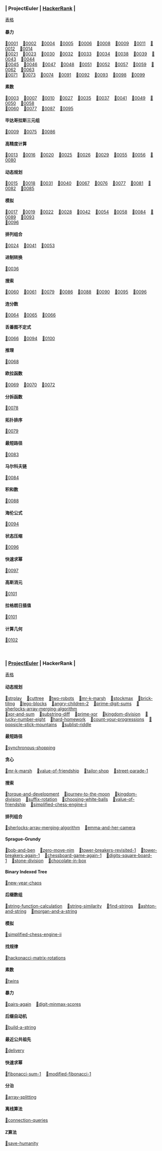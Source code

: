 ### <a id="projecteuler"></a> | **ProjectEuler** | [HackerRank](#hackerrank) |
[表格](./ProjectEuler/category.csv)
#### 暴力
[🎈](./ProjectEuler/1_100/0001.py)[0001](https://projecteuler.net/problem=1)&nbsp;&nbsp;&nbsp;&nbsp;[🎈](./ProjectEuler/1_100/0002.py)[0002](https://projecteuler.net/problem=2)&nbsp;&nbsp;&nbsp;&nbsp;[🎈](./ProjectEuler/1_100/0004.cpp)[0004](https://projecteuler.net/problem=4)&nbsp;&nbsp;&nbsp;&nbsp;[🎈](./ProjectEuler/1_100/0005.txt)[0005](https://projecteuler.net/problem=5)&nbsp;&nbsp;&nbsp;&nbsp;[🎈](./ProjectEuler/1_100/0006.py)[0006](https://projecteuler.net/problem=6)&nbsp;&nbsp;&nbsp;&nbsp;[🎈](./ProjectEuler/1_100/0008.cpp)[0008](https://projecteuler.net/problem=8)&nbsp;&nbsp;&nbsp;&nbsp;[🎈](./ProjectEuler/1_100/0009.py)[0009](https://projecteuler.net/problem=9)&nbsp;&nbsp;&nbsp;&nbsp;[🎈](./ProjectEuler/1_100/0011.cpp)[0011](https://projecteuler.net/problem=11)&nbsp;&nbsp;&nbsp;&nbsp;[🎈](./ProjectEuler/1_100/0012.cpp)[0012](https://projecteuler.net/problem=12)&nbsp;&nbsp;&nbsp;&nbsp;[🎈](./ProjectEuler/1_100/0014.cpp)[0014](https://projecteuler.net/problem=14)&nbsp;&nbsp;&nbsp;&nbsp;<br>
[🎈](./ProjectEuler/1_100/0021.cpp)[0021](https://projecteuler.net/problem=21)&nbsp;&nbsp;&nbsp;&nbsp;[🎈](./ProjectEuler/1_100/0023.cpp)[0023](https://projecteuler.net/problem=23)&nbsp;&nbsp;&nbsp;&nbsp;[🎈](./ProjectEuler/1_100/0030.py)[0030](https://projecteuler.net/problem=30)&nbsp;&nbsp;&nbsp;&nbsp;[🎈](./ProjectEuler/1_100/0032.cpp)[0032](https://projecteuler.net/problem=32)&nbsp;&nbsp;&nbsp;&nbsp;[🎈](./ProjectEuler/1_100/0033.cpp)[0033](https://projecteuler.net/problem=33)&nbsp;&nbsp;&nbsp;&nbsp;[🎈](./ProjectEuler/1_100/0034.cpp)[0034](https://projecteuler.net/problem=34)&nbsp;&nbsp;&nbsp;&nbsp;[🎈](./ProjectEuler/1_100/0038.cpp)[0038](https://projecteuler.net/problem=38)&nbsp;&nbsp;&nbsp;&nbsp;[🎈](./ProjectEuler/1_100/0039.cpp)[0039](https://projecteuler.net/problem=39)&nbsp;&nbsp;&nbsp;&nbsp;[🎈](./ProjectEuler/1_100/0043.cpp)[0043](https://projecteuler.net/problem=43)&nbsp;&nbsp;&nbsp;&nbsp;[🎈](./ProjectEuler/1_100/0044.cpp)[0044](https://projecteuler.net/problem=44)&nbsp;&nbsp;&nbsp;&nbsp;<br>
[🎈](./ProjectEuler/1_100/0045.cpp)[0045](https://projecteuler.net/problem=45)&nbsp;&nbsp;&nbsp;&nbsp;[🎈](./ProjectEuler/1_100/0046.cpp)[0046](https://projecteuler.net/problem=46)&nbsp;&nbsp;&nbsp;&nbsp;[🎈](./ProjectEuler/1_100/0047.cpp)[0047](https://projecteuler.net/problem=47)&nbsp;&nbsp;&nbsp;&nbsp;[🎈](./ProjectEuler/1_100/0048.py)[0048](https://projecteuler.net/problem=48)&nbsp;&nbsp;&nbsp;&nbsp;[🎈](./ProjectEuler/1_100/0051.cpp)[0051](https://projecteuler.net/problem=51)&nbsp;&nbsp;&nbsp;&nbsp;[🎈](./ProjectEuler/1_100/0052.cpp)[0052](https://projecteuler.net/problem=52)&nbsp;&nbsp;&nbsp;&nbsp;[🎈](./ProjectEuler/1_100/0057.py)[0057](https://projecteuler.net/problem=57)&nbsp;&nbsp;&nbsp;&nbsp;[🎈](./ProjectEuler/1_100/0059.py)[0059](https://projecteuler.net/problem=59)&nbsp;&nbsp;&nbsp;&nbsp;[🎈](./ProjectEuler/1_100/0062.py)[0062](https://projecteuler.net/problem=62)&nbsp;&nbsp;&nbsp;&nbsp;[🎈](./ProjectEuler/1_100/0063.py)[0063](https://projecteuler.net/problem=63)&nbsp;&nbsp;&nbsp;&nbsp;<br>
[🎈](./ProjectEuler/1_100/0071.cpp)[0071](https://projecteuler.net/problem=71)&nbsp;&nbsp;&nbsp;&nbsp;[🎈](./ProjectEuler/1_100/0073.cpp)[0073](https://projecteuler.net/problem=73)&nbsp;&nbsp;&nbsp;&nbsp;[🎈](./ProjectEuler/1_100/0074.cpp)[0074](https://projecteuler.net/problem=74)&nbsp;&nbsp;&nbsp;&nbsp;[🎈](./ProjectEuler/1_100/0091.cpp)[0091](https://projecteuler.net/problem=91)&nbsp;&nbsp;&nbsp;&nbsp;[🎈](./ProjectEuler/1_100/0092.cpp)[0092](https://projecteuler.net/problem=92)&nbsp;&nbsp;&nbsp;&nbsp;[🎈](./ProjectEuler/1_100/0093.cpp)[0093](https://projecteuler.net/problem=93)&nbsp;&nbsp;&nbsp;&nbsp;[🎈](./ProjectEuler/1_100/0098.cpp)[0098](https://projecteuler.net/problem=98)&nbsp;&nbsp;&nbsp;&nbsp;[🎈](./ProjectEuler/1_100/0099.py)[0099](https://projecteuler.net/problem=99)&nbsp;&nbsp;&nbsp;&nbsp;<br>
#### 素数
[🎈](./ProjectEuler/1_100/0003.cpp)[0003](https://projecteuler.net/problem=3)&nbsp;&nbsp;&nbsp;&nbsp;[🎈](./ProjectEuler/1_100/0007.cpp)[0007](https://projecteuler.net/problem=7)&nbsp;&nbsp;&nbsp;&nbsp;[🎈](./ProjectEuler/1_100/0010.cpp)[0010](https://projecteuler.net/problem=10)&nbsp;&nbsp;&nbsp;&nbsp;[🎈](./ProjectEuler/1_100/0027.cpp)[0027](https://projecteuler.net/problem=27)&nbsp;&nbsp;&nbsp;&nbsp;[🎈](./ProjectEuler/1_100/0035.cpp)[0035](https://projecteuler.net/problem=35)&nbsp;&nbsp;&nbsp;&nbsp;[🎈](./ProjectEuler/1_100/0037.cpp)[0037](https://projecteuler.net/problem=37)&nbsp;&nbsp;&nbsp;&nbsp;[🎈](./ProjectEuler/1_100/0041.cpp)[0041](https://projecteuler.net/problem=41)&nbsp;&nbsp;&nbsp;&nbsp;[🎈](./ProjectEuler/1_100/0049.cpp)[0049](https://projecteuler.net/problem=49)&nbsp;&nbsp;&nbsp;&nbsp;[🎈](./ProjectEuler/1_100/0050.cpp)[0050](https://projecteuler.net/problem=50)&nbsp;&nbsp;&nbsp;&nbsp;[🎈](./ProjectEuler/1_100/0058.cpp)[0058](https://projecteuler.net/problem=58)&nbsp;&nbsp;&nbsp;&nbsp;<br>
[🎈](./ProjectEuler/1_100/0060.cpp)[0060](https://projecteuler.net/problem=60)&nbsp;&nbsp;&nbsp;&nbsp;[🎈](./ProjectEuler/1_100/0077.cpp)[0077](https://projecteuler.net/problem=77)&nbsp;&nbsp;&nbsp;&nbsp;[🎈](./ProjectEuler/1_100/0087.cpp)[0087](https://projecteuler.net/problem=87)&nbsp;&nbsp;&nbsp;&nbsp;[🎈](./ProjectEuler/1_100/0095.cpp)[0095](https://projecteuler.net/problem=95)&nbsp;&nbsp;&nbsp;&nbsp;<br>
#### 毕达哥拉斯三元组
[🎈](./ProjectEuler/1_100/0009.py)[0009](https://projecteuler.net/problem=9)&nbsp;&nbsp;&nbsp;&nbsp;[🎈](./ProjectEuler/1_100/0075.cpp)[0075](https://projecteuler.net/problem=75)&nbsp;&nbsp;&nbsp;&nbsp;[🎈](./ProjectEuler/1_100/0086.cpp)[0086](https://projecteuler.net/problem=86)&nbsp;&nbsp;&nbsp;&nbsp;<br>
#### 高精度计算
[🎈](./ProjectEuler/1_100/0013.txt)[0013](https://projecteuler.net/problem=13)&nbsp;&nbsp;&nbsp;&nbsp;[🎈](./ProjectEuler/1_100/0016.py)[0016](https://projecteuler.net/problem=16)&nbsp;&nbsp;&nbsp;&nbsp;[🎈](./ProjectEuler/1_100/0020.py)[0020](https://projecteuler.net/problem=20)&nbsp;&nbsp;&nbsp;&nbsp;[🎈](./ProjectEuler/1_100/0025.py)[0025](https://projecteuler.net/problem=25)&nbsp;&nbsp;&nbsp;&nbsp;[🎈](./ProjectEuler/1_100/0026.cpp)[0026](https://projecteuler.net/problem=26)&nbsp;&nbsp;&nbsp;&nbsp;[🎈](./ProjectEuler/1_100/0029.py)[0029](https://projecteuler.net/problem=29)&nbsp;&nbsp;&nbsp;&nbsp;[🎈](./ProjectEuler/1_100/0055.cpp)[0055](https://projecteuler.net/problem=55)&nbsp;&nbsp;&nbsp;&nbsp;[🎈](./ProjectEuler/1_100/0056.py)[0056](https://projecteuler.net/problem=56)&nbsp;&nbsp;&nbsp;&nbsp;[🎈](./ProjectEuler/1_100/0080.py)[0080](https://projecteuler.net/problem=80)&nbsp;&nbsp;&nbsp;&nbsp;<br>
#### 动态规划
[🎈](./ProjectEuler/1_100/0015.cpp)[0015](https://projecteuler.net/problem=15)&nbsp;&nbsp;&nbsp;&nbsp;[🎈](./ProjectEuler/1_100/0018.cpp)[0018](https://projecteuler.net/problem=18)&nbsp;&nbsp;&nbsp;&nbsp;[🎈](./ProjectEuler/1_100/0031.cpp)[0031](https://projecteuler.net/problem=31)&nbsp;&nbsp;&nbsp;&nbsp;[🎈](./ProjectEuler/1_100/0040.cpp)[0040](https://projecteuler.net/problem=40)&nbsp;&nbsp;&nbsp;&nbsp;[🎈](./ProjectEuler/1_100/0067.py)[0067](https://projecteuler.net/problem=67)&nbsp;&nbsp;&nbsp;&nbsp;[🎈](./ProjectEuler/1_100/0076.py)[0076](https://projecteuler.net/problem=76)&nbsp;&nbsp;&nbsp;&nbsp;[🎈](./ProjectEuler/1_100/0077.cpp)[0077](https://projecteuler.net/problem=77)&nbsp;&nbsp;&nbsp;&nbsp;[🎈](./ProjectEuler/1_100/0081.py)[0081](https://projecteuler.net/problem=81)&nbsp;&nbsp;&nbsp;&nbsp;[🎈](./ProjectEuler/1_100/0082.py)[0082](https://projecteuler.net/problem=82)&nbsp;&nbsp;&nbsp;&nbsp;[🎈](./ProjectEuler/1_100/0085.cpp)[0085](https://projecteuler.net/problem=85)&nbsp;&nbsp;&nbsp;&nbsp;<br>
#### 模拟
[🎈](./ProjectEuler/1_100/0017.py)[0017](https://projecteuler.net/problem=17)&nbsp;&nbsp;&nbsp;&nbsp;[🎈](./ProjectEuler/1_100/0019.py)[0019](https://projecteuler.net/problem=19)&nbsp;&nbsp;&nbsp;&nbsp;[🎈](./ProjectEuler/1_100/0022.py)[0022](https://projecteuler.net/problem=22)&nbsp;&nbsp;&nbsp;&nbsp;[🎈](./ProjectEuler/1_100/0028.py)[0028](https://projecteuler.net/problem=28)&nbsp;&nbsp;&nbsp;&nbsp;[🎈](./ProjectEuler/1_100/0042.py)[0042](https://projecteuler.net/problem=42)&nbsp;&nbsp;&nbsp;&nbsp;[🎈](./ProjectEuler/1_100/0054.cpp)[0054](https://projecteuler.net/problem=54)&nbsp;&nbsp;&nbsp;&nbsp;[🎈](./ProjectEuler/1_100/0058.cpp)[0058](https://projecteuler.net/problem=58)&nbsp;&nbsp;&nbsp;&nbsp;[🎈](./ProjectEuler/1_100/0084.cpp)[0084](https://projecteuler.net/problem=84)&nbsp;&nbsp;&nbsp;&nbsp;[🎈](./ProjectEuler/1_100/0089.cpp)[0089](https://projecteuler.net/problem=89)&nbsp;&nbsp;&nbsp;&nbsp;[🎈](./ProjectEuler/1_100/0093.cpp)[0093](https://projecteuler.net/problem=93)&nbsp;&nbsp;&nbsp;&nbsp;<br>
[🎈](./ProjectEuler/1_100/0096.cpp)[0096](https://projecteuler.net/problem=96)&nbsp;&nbsp;&nbsp;&nbsp;<br>
#### 排列组合
[🎈](./ProjectEuler/1_100/0024.cpp)[0024](https://projecteuler.net/problem=24)&nbsp;&nbsp;&nbsp;&nbsp;[🎈](./ProjectEuler/1_100/0041.cpp)[0041](https://projecteuler.net/problem=41)&nbsp;&nbsp;&nbsp;&nbsp;[🎈](./ProjectEuler/1_100/0053.cpp)[0053](https://projecteuler.net/problem=53)&nbsp;&nbsp;&nbsp;&nbsp;<br>
#### 进制转换
[🎈](./ProjectEuler/1_100/0036.cpp)[0036](https://projecteuler.net/problem=36)&nbsp;&nbsp;&nbsp;&nbsp;<br>
#### 搜索
[🎈](./ProjectEuler/1_100/0060.cpp)[0060](https://projecteuler.net/problem=60)&nbsp;&nbsp;&nbsp;&nbsp;[🎈](./ProjectEuler/1_100/0061.cpp)[0061](https://projecteuler.net/problem=61)&nbsp;&nbsp;&nbsp;&nbsp;[🎈](./ProjectEuler/1_100/0079.cpp)[0079](https://projecteuler.net/problem=79)&nbsp;&nbsp;&nbsp;&nbsp;[🎈](./ProjectEuler/1_100/0086.cpp)[0086](https://projecteuler.net/problem=86)&nbsp;&nbsp;&nbsp;&nbsp;[🎈](./ProjectEuler/1_100/0088.cpp)[0088](https://projecteuler.net/problem=88)&nbsp;&nbsp;&nbsp;&nbsp;[🎈](./ProjectEuler/1_100/0090.cpp)[0090](https://projecteuler.net/problem=90)&nbsp;&nbsp;&nbsp;&nbsp;[🎈](./ProjectEuler/1_100/0095.cpp)[0095](https://projecteuler.net/problem=95)&nbsp;&nbsp;&nbsp;&nbsp;[🎈](./ProjectEuler/1_100/0096.cpp)[0096](https://projecteuler.net/problem=96)&nbsp;&nbsp;&nbsp;&nbsp;<br>
#### 连分数
[🎈](./ProjectEuler/1_100/0064.cpp)[0064](https://projecteuler.net/problem=64)&nbsp;&nbsp;&nbsp;&nbsp;[🎈](./ProjectEuler/1_100/0065.py)[0065](https://projecteuler.net/problem=65)&nbsp;&nbsp;&nbsp;&nbsp;[🎈](./ProjectEuler/1_100/0066.py)[0066](https://projecteuler.net/problem=66)&nbsp;&nbsp;&nbsp;&nbsp;<br>
#### 丢番图不定式
[🎈](./ProjectEuler/1_100/0066.py)[0066](https://projecteuler.net/problem=66)&nbsp;&nbsp;&nbsp;&nbsp;[🎈](./ProjectEuler/1_100/0094.cpp)[0094](https://projecteuler.net/problem=94)&nbsp;&nbsp;&nbsp;&nbsp;[🎈](./ProjectEuler/1_100/0100.cpp)[0100](https://projecteuler.net/problem=100)&nbsp;&nbsp;&nbsp;&nbsp;<br>
#### 推理
[🎈](./ProjectEuler/1_100/0068.txt)[0068](https://projecteuler.net/problem=68)&nbsp;&nbsp;&nbsp;&nbsp;<br>
#### 欧拉函数
[🎈](./ProjectEuler/1_100/0069.cpp)[0069](https://projecteuler.net/problem=69)&nbsp;&nbsp;&nbsp;&nbsp;[🎈](./ProjectEuler/1_100/0070.cpp)[0070](https://projecteuler.net/problem=70)&nbsp;&nbsp;&nbsp;&nbsp;[🎈](./ProjectEuler/1_100/0072.cpp)[0072](https://projecteuler.net/problem=72)&nbsp;&nbsp;&nbsp;&nbsp;<br>
#### 分拆函数
[🎈](./ProjectEuler/1_100/0078.cpp)[0078](https://projecteuler.net/problem=78)&nbsp;&nbsp;&nbsp;&nbsp;<br>
#### 拓扑排序
[🎈](./ProjectEuler/1_100/0079.cpp)[0079](https://projecteuler.net/problem=79)&nbsp;&nbsp;&nbsp;&nbsp;<br>
#### 最短路径
[🎈](./ProjectEuler/1_100/0083.cpp)[0083](https://projecteuler.net/problem=83)&nbsp;&nbsp;&nbsp;&nbsp;<br>
#### 马尔科夫链
[🎈](./ProjectEuler/1_100/0084.cpp)[0084](https://projecteuler.net/problem=84)&nbsp;&nbsp;&nbsp;&nbsp;<br>
#### 积和数
[🎈](./ProjectEuler/1_100/0088.cpp)[0088](https://projecteuler.net/problem=88)&nbsp;&nbsp;&nbsp;&nbsp;<br>
#### 海伦公式
[🎈](./ProjectEuler/1_100/0094.cpp)[0094](https://projecteuler.net/problem=94)&nbsp;&nbsp;&nbsp;&nbsp;<br>
#### 状态压缩
[🎈](./ProjectEuler/1_100/0096.cpp)[0096](https://projecteuler.net/problem=96)&nbsp;&nbsp;&nbsp;&nbsp;<br>
#### 快速求幂
[🎈](./ProjectEuler/1_100/0097.py)[0097](https://projecteuler.net/problem=97)&nbsp;&nbsp;&nbsp;&nbsp;<br>
#### 高斯消元
[🎈](./ProjectEuler/101_200/0101.cpp)[0101](https://projecteuler.net/problem=101)&nbsp;&nbsp;&nbsp;&nbsp;<br>
#### 拉格朗日插值
[🎈](./ProjectEuler/101_200/0101.cpp)[0101](https://projecteuler.net/problem=101)&nbsp;&nbsp;&nbsp;&nbsp;<br>
#### 计算几何
[🎈](./ProjectEuler/101_200/0102.py)[0102](https://projecteuler.net/problem=102)&nbsp;&nbsp;&nbsp;&nbsp;<br>
<br><br>
### <a id="hackerrank"></a> | [ProjectEuler](#projecteuler) | **HackerRank** |
[表格](./HackerRank/category.csv)
#### 动态规划
[🎈](./HackerRank/HR_Play_With_Words.cpp)[strplay](https://www.hackerrank.com/challenges/strplay/problem)&nbsp;&nbsp;&nbsp;&nbsp;[🎈](./HackerRank/HR_Cut_Tree.cpp)[cuttree](https://www.hackerrank.com/challenges/cuttree/problem)&nbsp;&nbsp;&nbsp;&nbsp;[🎈](./HackerRank/HR_Two_Robots.cpp)[two-robots](https://www.hackerrank.com/challenges/two-robots/problem)&nbsp;&nbsp;&nbsp;&nbsp;[🎈](./HackerRank/HR_Mr_K_Marsh.cpp)[mr-k-marsh](https://www.hackerrank.com/challenges/mr-k-marsh/problem)&nbsp;&nbsp;&nbsp;&nbsp;[🎈](./HackerRank/HR_Stock_Maximize.py)[stockmax](https://www.hackerrank.com/challenges/stockmax/problem)&nbsp;&nbsp;&nbsp;&nbsp;[🎈](./HackerRank/HR_Brick_Tiling.cpp)[brick-tiling](https://www.hackerrank.com/challenges/brick-tiling/problem)&nbsp;&nbsp;&nbsp;&nbsp;[🎈](./HackerRank/HR_Lego_Blocks.cpp)[lego-blocks](https://www.hackerrank.com/challenges/lego-blocks/problem)&nbsp;&nbsp;&nbsp;&nbsp;[🎈](./HackerRank/HR_Angry_Children_2.cpp)[angry-children-2](https://www.hackerrank.com/challenges/angry-children-2/problem)&nbsp;&nbsp;&nbsp;&nbsp;[🎈](./HackerRank/HR_Prime_Digit_Sums.cpp)[prime-digit-sums](https://www.hackerrank.com/challenges/prime-digit-sums/problem)&nbsp;&nbsp;&nbsp;&nbsp;[🎈](./HackerRank/HR_Sherlocks_Array_Merging_Algorithm.cpp)[sherlocks-array-merging-algorithm](https://www.hackerrank.com/challenges/sherlocks-array-merging-algorithm/problem)&nbsp;&nbsp;&nbsp;&nbsp;<br>
[🎈](./HackerRank/HR_Xor_And_Sum.cpp)[xor-and-sum](https://www.hackerrank.com/challenges/xor-and-sum/problem)&nbsp;&nbsp;&nbsp;&nbsp;[🎈](./HackerRank/HR_Substring_Diff.cpp)[substring-diff](https://www.hackerrank.com/challenges/substring-diff/problem)&nbsp;&nbsp;&nbsp;&nbsp;[🎈](./HackerRank/HR_Prime_Xor.cpp)[prime-xor](https://www.hackerrank.com/challenges/prime-xor/problem)&nbsp;&nbsp;&nbsp;&nbsp;[🎈](./HackerRank/HR_Kingdom_Division.cpp)[kingdom-division](https://www.hackerrank.com/challenges/kingdom-division/problem)&nbsp;&nbsp;&nbsp;&nbsp;[🎈](./HackerRank/w28/HR_Lucky_Number_Eight.cpp)[lucky-number-eight](https://www.hackerrank.com/contests/w28/challenges/lucky-number-eight)&nbsp;&nbsp;&nbsp;&nbsp;[🎈](./HackerRank/w26/HR_Hard_Homework.cpp)[hard-homework](https://www.hackerrank.com/contests/w26/challenges/hard-homework)&nbsp;&nbsp;&nbsp;&nbsp;[🎈](./HackerRank/walmart-codesprint-algo/HR_Count_Your_Progressions.cpp)[count-your-progressions](https://www.hackerrank.com/contests/walmart-codesprint-algo/challenges/count-your-progressions)&nbsp;&nbsp;&nbsp;&nbsp;[🎈](./HackerRank/walmart-codesprint-algo/HR_Popsicle_Stick_Mountains.cpp)[popsicle-stick-mountains](https://www.hackerrank.com/contests/walmart-codesprint-algo/challenges/popsicle-stick-mountains)&nbsp;&nbsp;&nbsp;&nbsp;[🎈](./HackerRank/sears-dots-arrows/Sublist_Riddle.cpp)[sublist-riddle](https://www.hackerrank.com/contests/sears-dots-arrows/challenges/sublist-riddle)&nbsp;&nbsp;&nbsp;&nbsp;<br>
#### 最短路径
[🎈](./HackerRank/HR_Synchronous_Shopping.cpp)[synchronous-shopping](https://www.hackerrank.com/challenges/synchronous-shopping/problem)&nbsp;&nbsp;&nbsp;&nbsp;<br>
#### 贪心
[🎈](./HackerRank/HR_Mr_K_Marsh.cpp)[mr-k-marsh](https://www.hackerrank.com/challenges/mr-k-marsh/problem)&nbsp;&nbsp;&nbsp;&nbsp;[🎈](./HackerRank/w28/HR_Value_Of_Friendship.cpp)[value-of-friendship](https://www.hackerrank.com/contests/w28/challenges/value-of-friendship)&nbsp;&nbsp;&nbsp;&nbsp;[🎈](./HackerRank/w27/HR_Tailor_Shop.cpp)[tailor-shop](https://www.hackerrank.com/contests/w27/challenges/tailor-shop)&nbsp;&nbsp;&nbsp;&nbsp;[🎈](./HackerRank/w26/HR_Music_On_The_Street.cpp)[street-parade-1](https://www.hackerrank.com/contests/w26/challenges/street-parade-1)&nbsp;&nbsp;&nbsp;&nbsp;<br>
#### 搜索
[🎈](./HackerRank/HR_Roads_And_Libraries.cpp)[torque-and-development](https://www.hackerrank.com/challenges/torque-and-development/problem)&nbsp;&nbsp;&nbsp;&nbsp;[🎈](./HackerRank/HR_Journey_To_The_Moon.cpp)[journey-to-the-moon](https://www.hackerrank.com/challenges/journey-to-the-moon/problem)&nbsp;&nbsp;&nbsp;&nbsp;[🎈](./HackerRank/HR_Kingdom_Division.cpp)[kingdom-division](https://www.hackerrank.com/challenges/kingdom-division/problem)&nbsp;&nbsp;&nbsp;&nbsp;[🎈](./HackerRank/w28/HR_Suffix_Rotation.cpp)[suffix-rotation](https://www.hackerrank.com/contests/w28/challenges/suffix-rotation)&nbsp;&nbsp;&nbsp;&nbsp;[🎈](./HackerRank/w28/HR_Choosing_White_Balls.cpp)[choosing-white-balls](https://www.hackerrank.com/contests/w28/challenges/choosing-white-balls)&nbsp;&nbsp;&nbsp;&nbsp;[🎈](./HackerRank/w28/HR_Value_Of_Friendship.cpp)[value-of-friendship](https://www.hackerrank.com/contests/w28/challenges/value-of-friendship)&nbsp;&nbsp;&nbsp;&nbsp;[🎈](./HackerRank/w27/HR_Simplified_Chess_Engine_II.cpp)[simplified-chess-engine-ii](https://www.hackerrank.com/contests/w27/challenges/simplified-chess-engine-ii)&nbsp;&nbsp;&nbsp;&nbsp;<br>
#### 排列组合
[🎈](./HackerRank/HR_Sherlocks_Array_Merging_Algorithm.cpp)[sherlocks-array-merging-algorithm](https://www.hackerrank.com/challenges/sherlocks-array-merging-algorithm/problem)&nbsp;&nbsp;&nbsp;&nbsp;[🎈](./HackerRank/walmart-codesprint-algo/HR_Hiking_Selfies.cpp)[emma-and-her-camera](https://www.hackerrank.com/contests/walmart-codesprint-algo/challenges/emma-and-her-camera)&nbsp;&nbsp;&nbsp;&nbsp;<br>
#### Sprague-Grundy
[🎈](./HackerRank/HR_Bob_And_Ben.cpp)[bob-and-ben](https://www.hackerrank.com/challenges/bob-and-ben/problem)&nbsp;&nbsp;&nbsp;&nbsp;[🎈](./HackerRank/w27/HR_Zero_Move_Nim.cpp)[zero-move-nim](https://www.hackerrank.com/contests/w27/challenges/zero-move-nim)&nbsp;&nbsp;&nbsp;&nbsp;[🎈](./HackerRank/HR_Tower_Breakers_Revisited.cpp)[tower-breakers-revisited-1](https://www.hackerrank.com/challenges/tower-breakers-revisited-1/problem)&nbsp;&nbsp;&nbsp;&nbsp;[🎈](./HackerRank/HR_Tower_Breakers_Again.cpp)[tower-breakers-again-1](https://www.hackerrank.com/challenges/tower-breakers-again-1/problem)&nbsp;&nbsp;&nbsp;&nbsp;[🎈](./HackerRank/HR_Chessboard_Game_Again.cpp)[chessboard-game-again-1](https://www.hackerrank.com/challenges/chessboard-game-again-1/problem)&nbsp;&nbsp;&nbsp;&nbsp;[🎈](./HackerRank/HR_Digits_Square_Board.cpp)[digits-square-board-1](https://www.hackerrank.com/challenges/digits-square-board-1/problem)&nbsp;&nbsp;&nbsp;&nbsp;[🎈](./HackerRank/HR_Stone_Division.cpp)[stone-division](https://www.hackerrank.com/challenges/stone-division/problem)&nbsp;&nbsp;&nbsp;&nbsp;[🎈](./HackerRank/HR_Chocolate_In_Box.cpp)[chocolate-in-box](https://www.hackerrank.com/challenges/chocolate-in-box/problem)&nbsp;&nbsp;&nbsp;&nbsp;<br>
#### Binary Indexed Tree
[🎈](./HackerRank/HR_New_Year_Chaos.cpp)[new-year-chaos](https://www.hackerrank.com/challenges/new-year-chaos/problem)&nbsp;&nbsp;&nbsp;&nbsp;<br>
#### 后缀数组
[🎈](./HackerRank/HR_String_Function_Calculation.cpp)[string-function-calculation](https://www.hackerrank.com/challenges/string-function-calculation/problem)&nbsp;&nbsp;&nbsp;&nbsp;[🎈](./HackerRank/HR_String_Similarity.cpp)[string-similarity](https://www.hackerrank.com/challenges/string-similarity/problem)&nbsp;&nbsp;&nbsp;&nbsp;[🎈](./HackerRank/HR_Find_Strings.txt)[find-strings](https://www.hackerrank.com/challenges/find-strings/problem)&nbsp;&nbsp;&nbsp;&nbsp;[🎈](./HackerRank/HR_Ashton_And_String.txt)[ashton-and-string](https://www.hackerrank.com/challenges/ashton-and-string/problem)&nbsp;&nbsp;&nbsp;&nbsp;[🎈](./HackerRank/HR_Morgan_And_A_String.txt)[morgan-and-a-string](https://www.hackerrank.com/challenges/morgan-and-a-string/problem)&nbsp;&nbsp;&nbsp;&nbsp;<br>
#### 模拟
[🎈](./HackerRank/w27/HR_Simplified_Chess_Engine_II.cpp)[simplified-chess-engine-ii](https://www.hackerrank.com/contests/w27/challenges/simplified-chess-engine-ii)&nbsp;&nbsp;&nbsp;&nbsp;<br>
#### 找规律
[🎈](./HackerRank/w27/HR_Hackonacci_Matrix_Rotations.cpp)[hackonacci-matrix-rotations](https://www.hackerrank.com/contests/w27/challenges/hackonacci-matrix-rotations)&nbsp;&nbsp;&nbsp;&nbsp;<br>
#### 素数
[🎈](./HackerRank/w26/HR_Twins.cpp)[twins](https://www.hackerrank.com/contests/w26/challenges/twins)&nbsp;&nbsp;&nbsp;&nbsp;<br>
#### 暴力
[🎈](./HackerRank/w26/HR_Satisfactory_Pairs.cpp)[pairs-again](https://www.hackerrank.com/contests/w26/challenges/pairs-again)&nbsp;&nbsp;&nbsp;&nbsp;[🎈](./HackerRank/walmart-codesprint-algo/HR_Digit_MinMax_Scores.cpp)[digit-minmax-scores](https://www.hackerrank.com/contests/walmart-codesprint-algo/challenges/digit-minmax-scores)&nbsp;&nbsp;&nbsp;&nbsp;<br>
#### 后缀自动机
[🎈](./HackerRank/HR_Build_A_String.cpp)[build-a-string](https://www.hackerrank.com/challenges/build-a-string/problem)&nbsp;&nbsp;&nbsp;&nbsp;<br>
#### 最近公共祖先
[🎈](./HackerRank/walmart-codesprint-algo/HR_Delivery.cpp)[delivery](https://www.hackerrank.com/contests/walmart-codesprint-algo/challenges/delivery)&nbsp;&nbsp;&nbsp;&nbsp;<br>
#### 快速求幂
[🎈](./HackerRank/walmart-codesprint-algo/HR_Interesting_Fibonacci_Sum.cpp)[fibonacci-sum-1](https://www.hackerrank.com/contests/walmart-codesprint-algo/challenges/fibonacci-sum-1)&nbsp;&nbsp;&nbsp;&nbsp;[🎈](./HackerRank/sears-dots-arrows/Modified_Fibonacci_Number.cpp)[modified-fibonacci-1](https://www.hackerrank.com/contests/sears-dots-arrows/challenges/modified-fibonacci-1)&nbsp;&nbsp;&nbsp;&nbsp;<br>
#### 分治
[🎈](./HackerRank/HR_Nikita_And_The_Game.cpp)[array-splitting](https://www.hackerrank.com/challenges/array-splitting/problem)&nbsp;&nbsp;&nbsp;&nbsp;<br>
#### 离线算法
[🎈](./HackerRank/sears-dots-arrows/Connection_Queries.cpp)[connection-queries](https://www.hackerrank.com/contests/sears-dots-arrows/challenges/connection-queries)&nbsp;&nbsp;&nbsp;&nbsp;<br>
#### Z算法
[🎈](./HackerRank/HR_Save_Humanity.cpp)[save-humanity](https://www.hackerrank.com/challenges/save-humanity/problem)&nbsp;&nbsp;&nbsp;&nbsp;<br>
<br><br>
